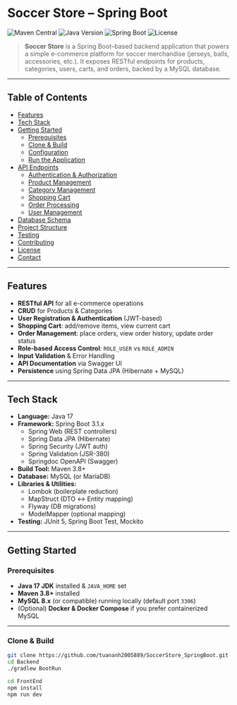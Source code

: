 # Soccer Store – Spring Boot

![Maven Central](https://img.shields.io/maven-central/v/com.example/soccerstore?label=Maven%20Central) ![Java Version](https://img.shields.io/badge/Java-17-blue) ![Spring Boot](https://img.shields.io/badge/Spring%20Boot-3.1.0-green) ![License](https://img.shields.io/badge/License-MIT-yellow)

> **Soccer Store** is a Spring Boot–based backend application that powers a simple e-commerce platform for soccer merchandise (jerseys, balls, accessories, etc.). It exposes RESTful endpoints for products, categories, users, carts, and orders, backed by a MySQL database.

---

## Table of Contents

- [Features](#features)  
- [Tech Stack](#tech-stack)  
- [Getting Started](#getting-started)  
  - [Prerequisites](#prerequisites)  
  - [Clone & Build](#clone--build)  
  - [Configuration](#configuration)  
  - [Run the Application](#run-the-application)  
- [API Endpoints](#api-endpoints)  
  - [Authentication & Authorization](#authentication--authorization)  
  - [Product Management](#product-management)  
  - [Category Management](#category-management)  
  - [Shopping Cart](#shopping-cart)  
  - [Order Processing](#order-processing)  
  - [User Management](#user-management)  
- [Database Schema](#database-schema)  
- [Project Structure](#project-structure)  
- [Testing](#testing)  
- [Contributing](#contributing)  
- [License](#license)  
- [Contact](#contact)  

---

## Features

- **RESTful API** for all e-commerce operations  
- **CRUD** for Products & Categories  
- **User Registration & Authentication** (JWT-based)  
- **Shopping Cart**: add/remove items, view current cart  
- **Order Management**: place orders, view order history, update order status  
- **Role-based Access Control**: `ROLE_USER` vs `ROLE_ADMIN`  
- **Input Validation** & Error Handling  
- **API Documentation** via Swagger UI  
- **Persistence** using Spring Data JPA (Hibernate + MySQL)  

---

## Tech Stack

- **Language:** Java 17  
- **Framework:** Spring Boot 3.1.x  
  - Spring Web (REST controllers)  
  - Spring Data JPA (Hibernate)  
  - Spring Security (JWT auth)  
  - Spring Validation (JSR-380)  
  - Springdoc OpenAPI (Swagger)  
- **Build Tool:** Maven 3.8+  
- **Database:** MySQL (or MariaDB)  
- **Libraries & Utilities:**  
  - Lombok (boilerplate reduction)  
  - MapStruct (DTO ↔ Entity mapping)  
  - Flyway (DB migrations)  
  - ModelMapper (optional mapping)  
- **Testing:** JUnit 5, Spring Boot Test, Mockito  

---

## Getting Started

### Prerequisites

- **Java 17 JDK** installed & `JAVA_HOME` set  
- **Maven 3.8+** installed  
- **MySQL 8.x** (or compatible) running locally (default port `3306`)  
- (Optional) **Docker & Docker Compose** if you prefer containerized MySQL  

---

### Clone & Build

```bash
git clone https://github.com/tuananh2005889/SoccerStore_SpringBoot.git
cd Backend
./gradlew BootRun

cd FrontEnd
npm install
npm run dev
